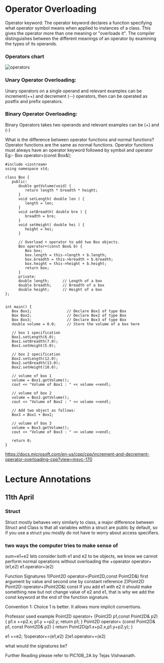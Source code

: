 # Operator Overloading 

Operator keyword: The operator keyword declares a function specifying what operator symbol means when applied to instances of a class. This gives the operator more than one meaning or "overloads it". The compiler distinguishes between the different meanings of an operator by examining the types of its operands. 
### Operators chart
![operators](https://user-images.githubusercontent.com/103468688/163109135-89c7dd49-9954-4bf9-9691-9509342e88b3.jpg)



### Unary Operator Overloading:
Unary operators on a single operand and relevant examples can be increment(++) and decrement (--) operators, then can be operated as postfix and prefix operators. 
### Binary Operator Overloading: 
Binary Operators takes two operands and relevant examples can be (+) and (-) 

What is the difference between operator functions and normal functions?
Operator functions are the same as normal functions. Operator functions must always have an operator keyword followed by symbol and operator Eg:- Box operator+(const Box&);
```
#include <iostream>
using namespace std;

class Box {
   public:
      double getVolume(void) {
         return length * breadth * height;
      }
      void setLength( double len ) {
         length = len;
      }
      void setBreadth( double bre ) {
         breadth = bre;
      }
      void setHeight( double hei ) {
         height = hei;
      }
      
      // Overload + operator to add two Box objects.
      Box operator+(const Box& b) {
         Box box;
         box.length = this->length + b.length;
         box.breadth = this->breadth + b.breadth;
         box.height = this->height + b.height;
         return box;
      }
      private:
      double length;      // Length of a box
      double breadth;     // Breadth of a box
      double height;      // Height of a box
};


int main() {
   Box Box1;                // Declare Box1 of type Box
   Box Box2;                // Declare Box2 of type Box
   Box Box3;                // Declare Box3 of type Box
   double volume = 0.0;     // Store the volume of a box here
 
   // box 1 specification
   Box1.setLength(6.0); 
   Box1.setBreadth(7.0); 
   Box1.setHeight(5.0);
 
   // box 2 specification
   Box2.setLength(12.0); 
   Box2.setBreadth(13.0); 
   Box2.setHeight(10.0);
 
   // volume of box 1
   volume = Box1.getVolume();
   cout << "Volume of Box1 : " << volume <<endl;
 
   // volume of box 2
   volume = Box2.getVolume();
   cout << "Volume of Box2 : " << volume <<endl;

   // Add two object as follows:
   Box3 = Box1 + Box2;

   // volume of box 3
   volume = Box3.getVolume();
   cout << "Volume of Box3 : " << volume <<endl;

   return 0;
}
```

https://docs.microsoft.com/en-us/cpp/cpp/increment-and-decrement-operator-overloading-cpp?view=msvc-170
# Lecture Annotations
## 11th April
### Struct 
Struct mostly behaves very similarly to class, a major difference between Struct and Class is that all variables within a struct are public by default, so if you use a struct you mostly do not have to worry about access specifiers. 
### two ways the computer tries to make sense of 
sum=e1+e2 lets consider both e1 and e2 to be objects, we know we cannot perform normal operations without overloading the +operator 
operator+(e1,e2)
e1.operator+(e2)

Function Signatures 
1)Point2D operator+(Point2D,const Point2D&)
first argument by value and second one by constant reference
2)Point2D Point2D::operator+(Point2D&) const
If you add e1 with e2 it should make something new but not change value of e2 and e1, that is why we add the const keyword at the end of the function signature.  

Convention 1: 
Choice 1 is better. It allows more implicit convertions. 

Professor used example 
Point2D operator+ (Point2D p1,const Point2D& p2)
{
p1.x +=p2.x;
p1.y +=p2.y;
return p1;
}
Point2D operator+ (const Point2D& p1, const Point2D& p2)
{
return Point2D(p1.x+p2.x,p1.y+p2.y);
}

e1 +=e2;
1)operator+=(e1,e2)
2)e1.operator+=(e2)

what would the signatures be?

Further Reading please refer to PIC10B_2A by Tejas Vishwanath. 

